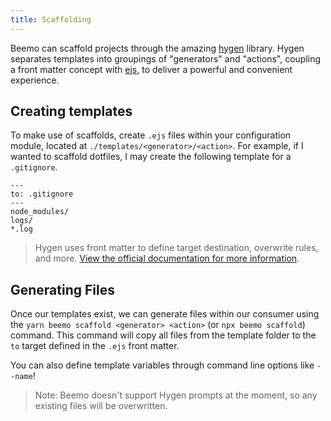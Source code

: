 ```yaml
---
title: Scaffolding
---
```


Beemo can scaffold projects through the amazing [hygen](https://github.com/jondot/hygen) library.
Hygen separates templates into groupings of "generators" and "actions", coupling a front matter
concept with [ejs](http://ejs.co/), to deliver a powerful and convenient experience.

## Creating templates

To make use of scaffolds, create `.ejs` files within your configuration module, located at
`./templates/<generator>/<action>`. For example, if I wanted to scaffold dotfiles, I may create the
following template for a `.gitignore`.

```text title="templates/project/dotfiles/gitignore.ejs"
---
to: .gitignore
---
node_modules/
logs/
*.log
```

> Hygen uses front matter to define target destination, overwrite rules, and more.
> [View the official documentation for more information](http://www.hygen.io/templates).

## Generating Files

Once our templates exist, we can generate files within our consumer using the
`yarn beemo scaffold <generator> <action>` (or `npx beemo scaffold`) command. This command will copy
all files from the template folder to the `to` target defined in the `.ejs` front matter.

You can also define template variables through command line options like `--name`!

> Note: Beemo doesn't support Hygen prompts at the moment, so any existing files will be
> overwritten.

